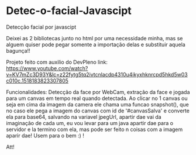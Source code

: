 # Detec-o-facial-Javascipt
Detecção facial por javascipt

Deixei as 2 bibliotecas junto no html por uma necessidade minha, mas se alguem quiser pode pegar somente a importação delas e substituir aquela bagunça!!

Projeto feito com auxilio do DevPleno link: https://www.youtube.com/watch?v=KV7mZc3D93Y&lc=z22fytg5tq2ivtcnlacdp4310u4ikyxhknrcpd5hkd5w03c010c.1518183823307805 

Funcionalidades:
Detecção da face por WebCam, extração da face e jogada para um canvas em tempo real quando detectada.
Ao clicar no 1 canvas ou seja em cima da imagem da camera ele chama uma funcao snapshot(), que no caso ele pega a imagem do canvas com id de '#canvasSalva' e converte ela para base64, salvando na variavel jpegUrl, apartir dae vai da imaginação de cada um, eu vou levar para um java apartir dae para o servidor e la termino com ela, mas pode ser feito n coisas com a imagem aparir dae! Usem para o bem :) !

Att!
